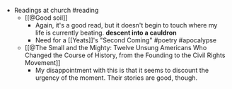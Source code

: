 - Readings at church #reading
	- [[@Good soil]]
		- Again, it's a good read, but it doesn't begin to touch where my life is currently beating. **descent into a cauldron**
		- Need for a [[Yeats]]'s "Second Coming" #poetry #apocalypse
	- [[@The Small and the Mighty: Twelve Unsung Americans Who Changed the Course of History, from the Founding to the Civil Rights Movement]]
		- My disappointment with this is that it seems to discount the urgency of the moment. Their stories are good, though.